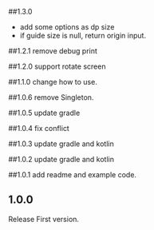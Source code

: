 ##1.3.0
- add some options as dp size
- if guide size is null, return origin input.

##1.2.1
remove debug print

##1.2.0
support rotate screen

##1.1.0
change how to use.

##1.0.6
remove Singleton.

##1.0.5
update gradle

##1.0.4
fix conflict

##1.0.3
update gradle and kotlin

##1.0.2
update gradle and kotlin

##1.0.1
add readme and example code.

## 1.0.0
Release First version.
